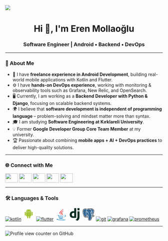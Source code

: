 <img src="https://github.com/user-attachments/assets/5b6cac32-7465-4bf1-89b7-eed81adc59fb">

<h1 align="center">Hi 👋, I'm Eren Mollaoğlu</h1>
<h3 align="center">Software Engineer | Android • Backend • DevOps</h3>

---

### 🚀 About Me
- 📱 I have **freelance experience in Android Development**, building real-world mobile applications with Kotlin and Flutter.  
- ⚙️ I have **hands-on DevOps experience**, working with monitoring & observability tools such as Grafana, New Relic, and OpenSearch.  
- 🖥️ Currently, I am working as a **Backend Developer with Python & Django**, focusing on scalable backend systems.  
- 🌍 I believe that **software development is independent of programming language** – problem-solving and mindset matter more than syntax.  
- 🎓 I am studying **Software Engineering at Kırklareli University**.  
- 💡 Former **Google Developer Group Core Team Member** at my university.  
- 🏆 Passionate about combining **mobile apps + AI + DevOps practices** to deliver high-quality solutions.  

---

### 🌐 Connect with Me
<p align="left">
<a href="https://twitter.com/mollaoglueren" target="blank"><img align="center" src="https://raw.githubusercontent.com/rahuldkjain/github-profile-readme-generator/master/src/images/icons/Social/twitter.svg" height="30" width="40" /></a>
<a href="https://linkedin.com/in/eren-mollaoğlu-362b83234/" target="blank"><img align="center" src="https://raw.githubusercontent.com/rahuldkjain/github-profile-readme-generator/master/src/images/icons/Social/linked-in-alt.svg" height="30" width="40" /></a>
<a href="https://stackoverflow.com/users/20291658" target="blank"><img align="center" src="https://raw.githubusercontent.com/rahuldkjain/github-profile-readme-generator/master/src/images/icons/Social/stack-overflow.svg" height="30" width="40" /></a>
<a href="https://instagram.com/mollaoglu.ern" target="blank"><img align="center" src="https://raw.githubusercontent.com/rahuldkjain/github-profile-readme-generator/master/src/images/icons/Social/instagram.svg" height="30" width="40" /></a>
<a href="https://medium.com/@eren.mollaoglu"><img align="center" src="https://upload.wikimedia.org/wikipedia/commons/thumb/e/ec/Medium_logo_Monogram.svg/768px-Medium_logo_Monogram.svg.png" height="30" width="40" /></a>
</p>

---

### 🛠️ Languages & Tools
<p align="left">
<a href="https://kotlinlang.org"><img src="https://www.vectorlogo.zone/logos/kotlinlang/kotlinlang-icon.svg" alt="kotlin" width="40" height="40"/></a>
<a href="https://developer.android.com"><img src="https://raw.githubusercontent.com/devicons/devicon/master/icons/android/android-original-wordmark.svg" alt="android" width="40" height="40"/></a>
<a href="https://flutter.dev"><img src="https://www.vectorlogo.zone/logos/flutterio/flutterio-icon.svg" alt="flutter" width="40" height="40"/></a>
<a href="https://www.java.com"><img src="https://raw.githubusercontent.com/devicons/devicon/master/icons/java/java-original.svg" alt="java" width="40" height="40"/></a>
<a href="https://www.djangoproject.com/"><img src="https://raw.githubusercontent.com/devicons/devicon/master/icons/django/django-plain.svg" alt="django" width="40" height="40"/></a>
<a href="https://www.postgresql.org/"><img src="https://raw.githubusercontent.com/devicons/devicon/master/icons/postgresql/postgresql-original.svg" alt="postgresql" width="40" height="40"/></a>
<a href="https://git-scm.com/"><img src="https://www.vectorlogo.zone/logos/git-scm/git-scm-icon.svg" alt="git" width="40" height="40"/></a>
<a href="https://grafana.com/"><img src="https://www.vectorlogo.zone/logos/grafana/grafana-icon.svg" alt="grafana" width="40" height="40"/></a>
<a href="https://prometheus.io/"><img src="https://www.vectorlogo.zone/logos/prometheusio/prometheusio-icon.svg" alt="prometheus" width="40" height="40"/></a>
</p>

---

![Profile view counter on GitHub](https://komarev.com/ghpvc/?username=ErenMlg)
